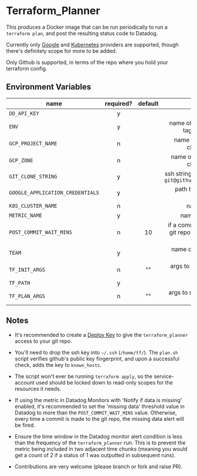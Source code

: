 # Terraform_Planner

This produces a Docker image that can be run periodically to run a `terraform
plan`, and post the resulting status code to Datadog.

Currently only [Google](https://www.terraform.io/docs/providers/google) and 
[Kubernetes](https://www.terraform.io/docs/providers/kubernetes) providers are
supported, though there's definitely scope for more to be added.

Only Github is supported, in terms of the repo where you hold your terraform
config.

## Environment Variables

| name        | required?           | default  | purpose |
| ------------- |:-------------:|:-----:|:-----:|
|`DD_API_KEY`      | y |  | Datadog API key |
|`ENV`      | y |  | name of environment (used as a tag in Datadog metric) |
|`GCP_PROJECT_NAME`      | n |  | name of GCP project the gke cluster is running in|
|`GCP_ZONE`      | n |  | name of GCP zone that the gke cluster is running in |
|`GIT_CLONE_STRING`      | y |  | ssh string used to clone a repo, e.g. `git@github.com:my_org/my_repo.git` |
|`GOOGLE_APPLICATION_CREDENTIALS`      | y |  | path to the service-account key.json |
|`K8S_CLUSTER_NAME`     | n |  | name of k8s cluster |
|`METRIC_NAME`      | y |  | name of Datadog metric |
|`POST_COMMIT_WAIT_MINS`      | n | 10 | if a commit has been made to the git repo within this time, skip the run |
|`TEAM`      | y |  | name of team (used as a tag in Datadog metric) |
|`TF_INIT_ARGS`      | n | "" | args to supply the [terraform init command](https://www.terraform.io/docs/commands/init.html) |
|`TF_PATH`     | y |  |  |
|`TF_PLAN_ARGS`      | n | "" | args to supply the [terraform plan command](https://www.terraform.io/docs/commands/plan.html) |

## Notes

* It's recommended to create a [Deploy Key](https://developer.github.com/v3/guides/managing-deploy-keys/#deploy-keys)
to give the `terraform_planner` access to your git repo.

* You'll need to drop the ssh key into `~/.ssh` (`/home/tf/`). The `plan.sh` 
script verifies github's public key fingerprint, and upon a successful check,
adds the key to `known_hosts`.

* The script won't ever be running `terraform apply`, so the service-account 
used should be locked down to read-only scopes for the resources it needs.

* If using the metric in Datadog Monitors with 'Notify if data is missing' 
enabled, it's recommended to set the 'missing data' threshold value in Datadog
to more than the `POST_COMMIT_WAIT_MINS` value. Otherwise, every time a commit
is made to the git repo, the missing data alert will be fired.

* Ensure the time window in the Datadog monitor alert condition is less than the
frequency of the `terraform_planner` run. This is to prevent the metric being 
included in two adjacent time chunks (meaning you would get a count of 2
if a status of 1 was outputted in subsequent runs).

* Contributions are very welcome (please branch or fork and raise PR).
